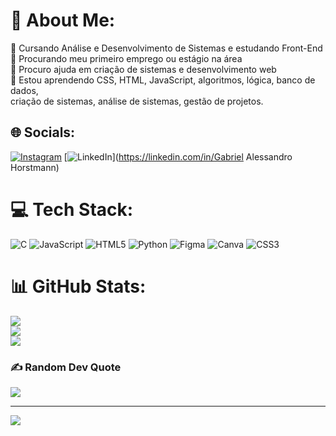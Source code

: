 # 💫 About Me:
🔭 Cursando Análise e Desenvolvimento de Sistemas e estudando Front-End<br>👯 Procurando meu primeiro emprego ou estágio na área<br>🤝 Procuro ajuda em criação de sistemas e desenvolvimento web<br>🌱 Estou aprendendo CSS, HTML, JavaScript, algoritmos, lógica, banco de dados, <br>criação de sistemas, análise de sistemas, gestão de projetos.


## 🌐 Socials:
[![Instagram](https://img.shields.io/badge/Instagram-%23E4405F.svg?logo=Instagram&logoColor=white)](https://instagram.com/gabriel_horstmann) [![LinkedIn](https://img.shields.io/badge/LinkedIn-%230077B5.svg?logo=linkedin&logoColor=white)](https://linkedin.com/in/Gabriel Alessandro Horstmann) 

# 💻 Tech Stack:
![C](https://img.shields.io/badge/c-%2300599C.svg?style=for-the-badge&logo=c&logoColor=white) ![JavaScript](https://img.shields.io/badge/javascript-%23323330.svg?style=for-the-badge&logo=javascript&logoColor=%23F7DF1E) ![HTML5](https://img.shields.io/badge/html5-%23E34F26.svg?style=for-the-badge&logo=html5&logoColor=white) ![Python](https://img.shields.io/badge/python-3670A0?style=for-the-badge&logo=python&logoColor=ffdd54) ![Figma](https://img.shields.io/badge/figma-%23F24E1E.svg?style=for-the-badge&logo=figma&logoColor=white) ![Canva](https://img.shields.io/badge/Canva-%2300C4CC.svg?style=for-the-badge&logo=Canva&logoColor=white) ![CSS3](https://img.shields.io/badge/css3-%231572B6.svg?style=for-the-badge&logo=css3&logoColor=white)
# 📊 GitHub Stats:
![](https://github-readme-stats.vercel.app/api?username=gabriel-horstmann&theme=dark&hide_border=false&include_all_commits=false&count_private=false)<br/>
![](https://github-readme-streak-stats.herokuapp.com/?user=gabriel-horstmann&theme=dark&hide_border=false)<br/>
![](https://github-readme-stats.vercel.app/api/top-langs/?username=gabriel-horstmann&theme=dark&hide_border=false&include_all_commits=false&count_private=false&layout=compact)

### ✍️ Random Dev Quote
![](https://quotes-github-readme.vercel.app/api?type=horizontal&theme=radical)

---
[![](https://visitcount.itsvg.in/api?id=gabriel-horstmann&icon=0&color=0)](https://visitcount.itsvg.in)

<!-- Proudly created with GPRM ( https://gprm.itsvg.in ) -->